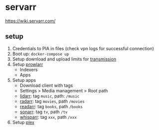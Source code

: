 # servarr

https://wiki.servarr.com/

## setup

1. Credentials to PIA in files (check vpn logs for successful connection)
1. Boot up: `docker-compose up`
1. Setup download and upload limits for [transmission](http://localhost:9091)
1. Setup [prowlarr](http://localhost:9696)
   - Indexers
   - Apps
1. Setup apps
   - Download client with tags
   - Settings > Media management > Root path
   - [lidarr](http://localhost:8686): tag `music`, path: `/music`
   - [radarr](http://localhost:7878): tag `movies`, path `/movies`
   - [readarr](http://localhost:8787): tag `books`, path `/books`
   - [sonarr](http://localhost:8989): tag `tv`, path `/tv`
   - [whisparr](http://localhost:6969): tag `xxx`, path `/xxx`
1. Setup [plex](http://localhost:32400/web)
